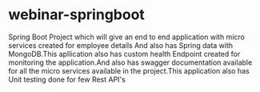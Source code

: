 # webinar-springboot
Spring Boot Project which will give an end to end application with micro services created for employee details And also has Spring data with MongoDB.This apllication also has custom health Endpoint created for monitoring the application.And also has swagger documentation  available for all the micro services available in the project.This application also has Unit testing done for few Rest API's  
